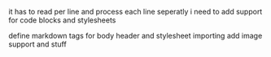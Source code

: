 it has to read per line and process each line seperatly
i need to add support for code blocks and stylesheets

define markdown tags for body header and stylesheet importing
add image support and stuff
